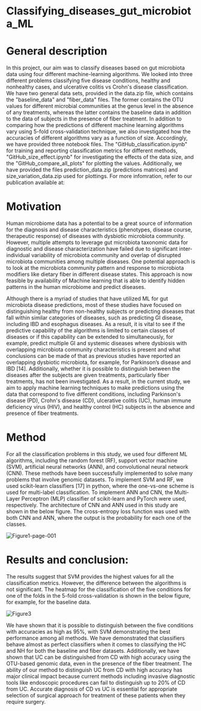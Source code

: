 # Classifying_diseases_gut_microbiota_ML

# General description
In this project, our aim was to classify diseases based on gut microbiota data using four different machine-learning algorithms. We looked into three different problems classifying five disease conditions, healthy and nonhealthy cases, and ulcerative colitis vs Crohn's disease classification. We have two general data sets, provided in the data.zip file, which contains the "baseline_data" and "fiber_data" files. The former contains the OTU values for different microbial communities at the genus level in the absence of any treatments, whereas the latter contains the baseline data in addition to the data of subjects in the presence of fiber treatment. In addition to comparing how the predictions of different machine learning algorithms vary using 5-fold cross-validation technique, we also investigated how the accuracies of different algorithms vary as a function of size. Accordingly, we have provided three notebook files. The "GitHub_classification.ipynb" for training and reporting classification metrics for different methods, "GitHub_size_effect.ipynb" for investigating the effects of the data size, and the "GitHub_compare_all_plots" for plotting the values. Additionally, we have provided the files prediction_data.zip (predictions matrices) and size_variation_data.zip used for plottings. For more infomration, refer to our publication available at: 


# Motivation
Human microbiome data has a potential to be a great source of information for the diagnosis and disease characteristics (phenotypes, disease course, therapeutic response) of diseases with dysbiotic microbiota community. However, multiple attempts to leverage gut microbiota taxonomic data for diagnostic and disease characterization have failed due to significant inter-individual variability of microbiota community and overlap of disrupted microbiota communities among multiple diseases. One potential approach is to look at the microbiota community pattern and response to microbiota modifiers like dietary fiber in different disease states. This approach is now feasible by availability of Machine learning that is able to identify hidden patterns in the human microbiome and predict diseases. 


Although there is a myriad of studies that have utilized ML for gut microbiota disease predictions, most of these studies have focused on distinguishing healthy from non-healthy subjects or predicting diseases that fall within similar categories of diseases, such as predicting GI disease, including IBD and esophagus diseases. As a result, it is vital to see if the predictive capability of the algorithms is limited to certain classes of diseases or if this capability can be extended to simultaneously, for example, predict multiple GI and systemic diseases where dysbiosis with overlapping microbiota community characteristics is present and what conclusions can be made of that as previous studies have reported an overlapping dysbiotic microbiota, for example, for Parkinson’s disease and IBD [14]. Additionally, whether it is possible to distinguish between the diseases after the subjects are given treatments, particularly fiber treatments, has not been investigated. As a result, in the current study, we aim to apply machine learning techniques to make predictions using the data that correspond to five different conditions, including Parkinson's disease (PD), Crohn's disease (CD), ulcerative colitis (UC), human immune deficiency virus (HIV), and healthy control (HC) subjects in the absence and presence of fiber treatments.

# Method

For all the classification problems in this study, we used four different ML algorithms, including the random forest (RF), support vector machine (SVM), artificial neural networks (ANN), and convolutional neural network (CNN). These methods have been successfully implemented to solve many problems that involve genomic datasets. To implement SVM and RF, we used scikit-learn classifiers [17] in python, where the one-vs-one scheme is used for multi-label classification. To implement ANN and CNN, the Multi-Layer Perceptron (MLP) classifier of scikit-learn and PyTorch were used, respectively. The architecture of CNN and ANN used in this study are shown in the below figure. The cross-entropy loss function was used with both CNN and ANN, where the output is the probability for each one of the classes. 

![Figure1-page-001](https://user-images.githubusercontent.com/60017299/202929796-f967a956-c496-4da9-82b2-fb264592494d.jpg)


# Results and conclusion:

The results suggest that SVM provides the highest values for all the classification metrics. However, the difference between the algorithms is not significant. The heatmap for the classification of the five conditions for one of the folds in the 5-fold cross-validation is shown in the below figure, for example, for the baseline data. 

![Figure3](https://user-images.githubusercontent.com/60017299/202929927-474515da-90e0-42d8-9442-87a7fa4b8739.jpg)

We have shown that it is possible to distinguish between the five conditions with accuracies as high as 95%, with SVM demonstrating the best performance among all methods. We have demonstrated that classifiers behave almost as perfect classifiers when it comes to classifying the HC and NH for both the baseline and fiber datasets. Additionally, we have shown that UC can be distinguished from CD with high accuracy using the OTU-based genomic data, even in the presence of the fiber treatment. The ability of our method to distinguish UC from CD with high accuracy has major clinical impact because current methods including invasive diagnostic tools like endoscopic procedures can fail to distinguish up to 20% of CD from UC. Accurate diagnosis of CD vs UC is essential for appropriate selection of surgical approach for treatment of these patients when they require surgery.






